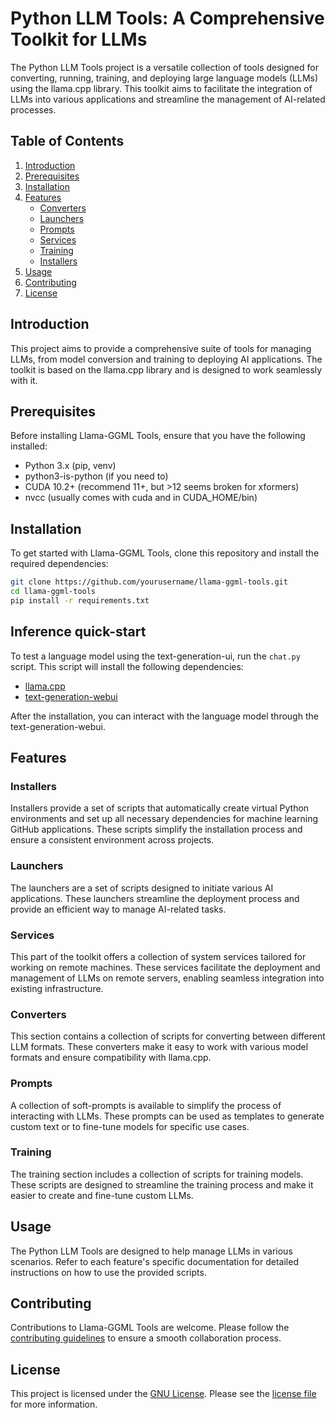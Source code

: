 # Python LLM Tools: A Comprehensive Toolkit for LLMs

The Python LLM Tools project is a versatile collection of tools designed for converting, running, training, and deploying large language models (LLMs) using the llama.cpp library. This toolkit aims to facilitate the integration of LLMs into various applications and streamline the management of AI-related processes.

## Table of Contents

1. [Introduction](#introduction)
2. [Prerequisites](#prerequisites)
3. [Installation](#installation)
4. [Features](#features)
   - [Converters](#converters)
   - [Launchers](#launchers)
   - [Prompts](#prompts)
   - [Services](#services)
   - [Training](#training)
   - [Installers](#installers)
5. [Usage](#usage)
6. [Contributing](#contributing)
7. [License](#license)

## Introduction

This project aims to provide a comprehensive suite of tools for managing LLMs, from model conversion and training to deploying AI applications. The toolkit is based on the llama.cpp library and is designed to work seamlessly with it.

## Prerequisites

Before installing Llama-GGML Tools, ensure that you have the following installed:

- Python 3.x (pip, venv)
- python3-is-python (if you need to)
- CUDA 10.2+ (recommend 11+, but >12 seems broken for xformers)
- nvcc   (usually comes with cuda and in CUDA_HOME/bin)

## Installation

To get started with Llama-GGML Tools, clone this repository and install the required dependencies:

```bash
git clone https://github.com/yourusername/llama-ggml-tools.git
cd llama-ggml-tools
pip install -r requirements.txt
```

## Inference quick-start

To test a language model using the text-generation-ui, run the `chat.py` script. This script will install the following dependencies:

* [llama.cpp](https://github.com/ggerganov/llama.cpp)
* [text-generation-webui](https://github.com/oobabooga/text-generation-webui)

After the installation, you can interact with the language model through the text-generation-webui.

## Features

### Installers

Installers provide a set of scripts that automatically create virtual Python environments and set up all necessary dependencies for machine learning GitHub applications. These scripts simplify the installation process and ensure a consistent environment across projects.

### Launchers

The launchers are a set of scripts designed to initiate various AI applications. These launchers streamline the deployment process and provide an efficient way to manage AI-related tasks.

### Services

This part of the toolkit offers a collection of system services tailored for working on remote machines. These services facilitate the deployment and management of LLMs on remote servers, enabling seamless integration into existing infrastructure.

### Converters

This section contains a collection of scripts for converting between different LLM formats. These converters make it easy to work with various model formats and ensure compatibility with llama.cpp.

### Prompts

A collection of soft-prompts is available to simplify the process of interacting with LLMs. These prompts can be used as templates to generate custom text or to fine-tune models for specific use cases.

### Training

The training section includes a collection of scripts for training models. These scripts are designed to streamline the training process and make it easier to create and fine-tune custom LLMs.

## Usage

The Python LLM Tools are designed to help manage LLMs in various scenarios. Refer to each feature's specific documentation for detailed instructions on how to use the provided scripts.

## Contributing

Contributions to Llama-GGML Tools are welcome. Please follow the [contributing guidelines](CONTRIBUTING.md) to ensure a smooth collaboration process.

## License

This project is licensed under the [GNU License](LICENSE). Please see the [license file](LICENSE) for more information.
